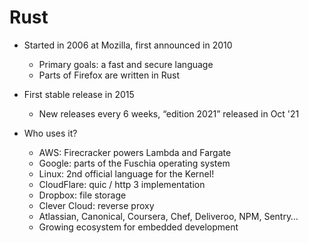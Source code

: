 
# Rust

* Started in 2006 at Mozilla, first announced in 2010
  * Primary goals: a fast and secure language
  * Parts of Firefox are written in Rust
  
* First stable release in 2015
  * New releases every 6 weeks, “edition 2021” released in Oct '21

* Who uses it?
  * AWS: Firecracker powers Lambda and Fargate
  * Google: parts of the Fuschia operating system
  * Linux: 2nd official language for the Kernel!
  * CloudFlare: quic / http 3 implementation
  * Dropbox: file storage
  * Clever Cloud: reverse proxy
  * Atlassian, Canonical, Coursera, Chef, Deliveroo, NPM, Sentry… 
  * Growing ecosystem for embedded development

